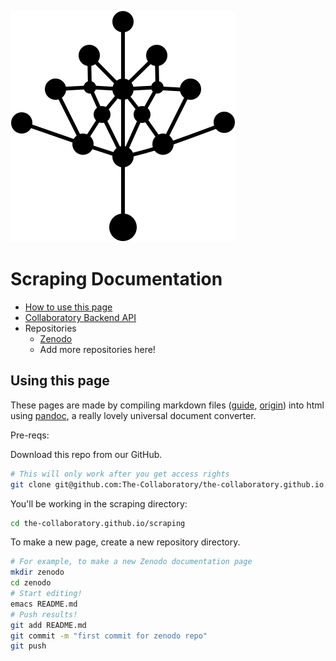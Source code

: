 ![](../semanticsearch/logo.svg)

# Scraping Documentation



- [How to use this page](#using-this-page)
- [Collaboratory Backend API](backend/README.md)
- Repositories
    - [Zenodo](zenodo/README.md)
    - Add more repositories here!

## Using this page
These pages are made by compiling markdown files ([guide](https://commonmark.org/help/), [origin](https://daringfireball.net/projects/markdown/)) into html using [pandoc](https://pandoc.org/), a really lovely universal document converter.

Pre-reqs:

Download this repo from our GitHub.
```sh
# This will only work after you get access rights
git clone git@github.com:The-Collaboratory/the-collaboratory.github.io.git
```

You'll be working in the scraping directory:
```sh
cd the-collaboratory.github.io/scraping
```

To make a new page, create a new repository directory.
```sh
# For example, to make a new Zenodo documentation page
mkdir zenodo
cd zenodo
# Start editing!
emacs README.md
# Push results!
git add README.md
git commit -m "first commit for zenodo repo"
git push
```
